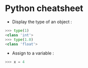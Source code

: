 # Python cheatsheet
* Display the type of an object :
```python
>>> type(1)
<class 'int'>
>>> type(1.0)
<class 'float'>
```
* Assign to a variable :
```python
>>> x = 4
```